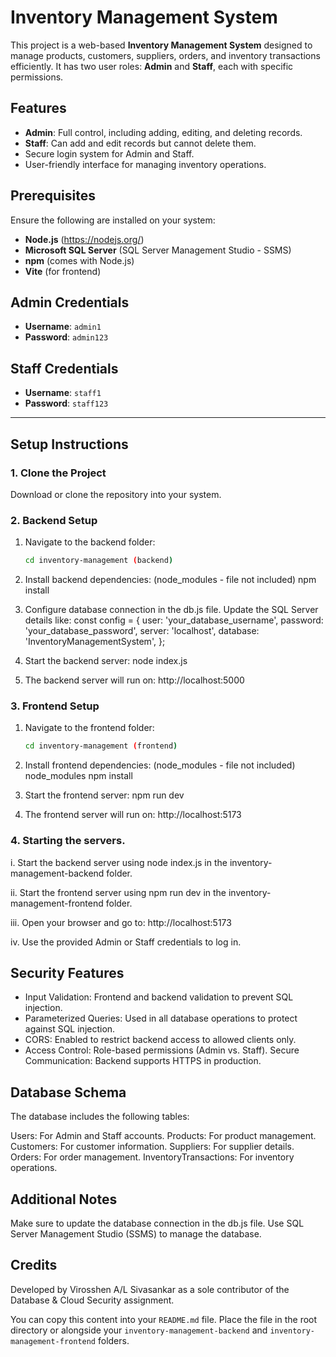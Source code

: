 # Inventory Management System

This project is a web-based **Inventory Management System** designed to manage products, customers, suppliers, orders, and inventory transactions efficiently. It has two user roles: **Admin** and **Staff**, each with specific permissions.

## Features

- **Admin**: Full control, including adding, editing, and deleting records.
- **Staff**: Can add and edit records but cannot delete them.
- Secure login system for Admin and Staff.
- User-friendly interface for managing inventory operations.

## Prerequisites

Ensure the following are installed on your system:

- **Node.js** (https://nodejs.org/)
- **Microsoft SQL Server** (SQL Server Management Studio - SSMS)
- **npm** (comes with Node.js)
- **Vite** (for frontend)

## Admin Credentials
- **Username**: `admin1`
- **Password**: `admin123`

## Staff Credentials
- **Username**: `staff1`
- **Password**: `staff123`

---

## Setup Instructions

### 1. Clone the Project
Download or clone the repository into your system.

### 2. Backend Setup

1. Navigate to the backend folder:
   ```bash
   cd inventory-management (backend)

2. Install backend dependencies: (node_modules - file not included)
    npm install

3. Configure database connection in the db.js file. Update the SQL Server details like:
    const config = {
    user: 'your_database_username',
    password: 'your_database_password',
    server: 'localhost',
    database: 'InventoryManagementSystem',
};

4. Start the backend server:
    node index.js

5. The backend server will run on:
    http://localhost:5000
    
### 3. Frontend Setup

1. Navigate to the frontend folder:
      ```bash
   cd inventory-management (frontend)

2. Install frontend dependencies: (node_modules - file not included) node_modules
    npm install

4. Start the frontend server:
    npm run dev

5. The frontend server will run on:
    http://localhost:5173
    
### 4. Starting the servers.

   i.  Start the backend server using node index.js in the inventory-management-backend folder.

   ii. Start the frontend server using npm run dev in the inventory-management-frontend folder.

   iii. Open your browser and go to: http://localhost:5173

   iv. Use the provided Admin or Staff credentials to log in.

## Security Features

- Input Validation: Frontend and backend validation to prevent SQL injection.
- Parameterized Queries: Used in all database operations to protect against SQL injection.
- CORS: Enabled to restrict backend access to allowed clients only.
- Access Control: Role-based permissions (Admin vs. Staff).
Secure Communication: Backend supports HTTPS in production.

## Database Schema

The database includes the following tables:

Users: For Admin and Staff accounts.
Products: For product management.
Customers: For customer information.
Suppliers: For supplier details.
Orders: For order management.
InventoryTransactions: For inventory operations.

## Additional Notes

Make sure to update the database connection in the db.js file.
Use SQL Server Management Studio (SSMS) to manage the database.
   
## Credits

Developed by Virosshen A/L Sivasankar as a sole contributor of the Database & Cloud Security assignment.

You can copy this content into your `README.md` file. Place the file in the root directory or alongside your `inventory-management-backend` and `inventory-management-frontend` folders.
